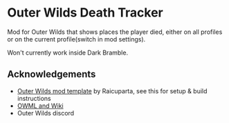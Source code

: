 # Outer Wilds Death Tracker

Mod for Outer Wilds that shows places the player died, either on all profiles or on the current profile(switch in mod settings).

Won't currently work inside Dark Bramble.

## Acknowledgements

* [Outer Wilds mod template](https://github.com/Raicuparta/ow-mod-template) by Raicuparta, see this for setup & build instructions
* [OWML and Wiki](https://github.com/amazingalek/owml/wiki/For-modders)
* Outer Wilds discord